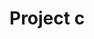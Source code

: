 [npm-image]: https://img.shields.io/npm/v/@adonisjs/ace/alpha.svg?style=for-the-badge&logo=npm
[npm-url]: https://npmjs.org/package/@adonisjs/ace/v/alpha "npm"

[typescript-image]: https://img.shields.io/badge/Typescript-294E80.svg?style=for-the-badge&logo=typescript

# Project c